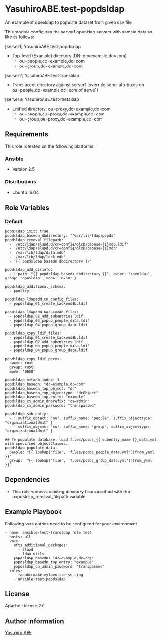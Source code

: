 YasuhiroABE.test-popdsldap
==========================

An example of openldap to populate dataset from given csv file.

This module configures the server1 openldap servers with sample data as like as follows:

[server1] YasuhiroABE.test-popdsldap

* Top-level (Example) directory (DN: dc=example,dc=com)
    * ou=people,dc=example,dc=com
    * ou=group,dc=example,dc=com

[server2] YasuhiroABE.test-transldap

* Translucent directory against server1 (override some attributes on ou=people,dc=example,dc=com of serve1)

[server3] YasuhiroABE.test-metaldap

* Unified directory: ou=proxy,dc=example,dc=com
    * ou=people,ou=proxy,dc=example,dc=com
    * ou=group,ou=proxy,dc=example,dc=com

Requirements
------------

This role is tested on the following platforms.

### Ansible
- Version 2.5

### Distributions
- Ubuntu 16.04

Role Variables
--------------

### Default
    popdsldap_init: true
    popdsldap_basedn_dbdirectory: "/var/lib/ldap/popds"
    popdsldap_removal_filepath:
      - '/etc/ldap/slapd.d/cn=config/olcDatabase={1}mdb.ldif'
      - '/etc/ldap/slapd.d/cn=config/olcDatabase={1}mdb'
      - '/var/lib/ldap/data.mdb'
      - '/var/lib/ldap/lock.mdb'
      - "{{ popdsldap_basedn_dbdirectory }}"
      
    popdsldap_add_dirinfo:
      - { path: "{{ popdsldap_basedn_dbdirectory }}", owner: 'openldap', group: 'openldap', mode: '0750' }

    popdsldap_additional_schema:
      - ppolicy

    popdsldap_ldapadd_cn_config_files:
      - popdsldap_01_create_backenddb.ldif

    popdsldap_ldapadd_backenddb_files:
      - popdsldap_02_add_subentries.ldif
      - popdsldap_03_popup_people_data.ldif
      - popdsldap_04_popup_group_data.ldif
    
    popdsldap_copy_ldif_files:
      - popdsldap_01_create_backenddb.ldif
      - popdsldap_02_add_subentries.ldif
      - popdsldap_03_popup_people_data.ldif
      - popdsldap_04_popup_group_data.ldif

    popdsldap_copy_ldif_perms:
      owner: root
      group: root
      mode: '0600'

    popdsldap_metadb_index: 1
    popdsldap_basedn: "dc=example,dc=com"
    popdsldap_basedn_top_object: "dc"
    popdsldap_basedn_top_objecttype: "dcObject"
    popdsldap_basedn_top_entry: "example"
    popdsldap_cn_admin_dnprefix: "cn=admin"
    popdsldap_cn_admin_password: "transpasswd"

    popdsldap_sub_entry:
      - { suffix_object: "ou", suffix_name: "people", suffix_objecttype: "organizationalUnit" }
      - { suffix_object: "ou", suffix_name: "group", suffix_objecttype: "organizationalUnit" }
    
    ## To populate database, load files/popds_{{ subentry_name }}_data.yml with specified objectClasses.
    popdsldap_populate_data:
      people: "{{ lookup('file', 'files/popds_people_data.yml')|from_yaml }}"
      group:  "{{ lookup('file', 'files/popds_group_data.yml')|from_yaml }}"

Dependencies
------------

* This role removes existing directory files specified with the popdsldap_removal_filepath variable.

Example Playbook
----------------

Following vars entries need to be configured for your environment.

    - name: ansible-test-transldap role test
      hosts: all
      vars:
        mfts_additional_packages:
          - slapd
          - ldap-utils
        popdsldap_basedn: "dc=example,dc=org"
        popdsldap_basedn_top_entry: "example"
        popdsldap_cn_admin_password: "transpasswd"
      roles:
        - YasuhiroABE.myfavorite-setting
        - ansible-test-popdsldap

License
-------

Apache License 2.0

Author Information
------------------

[Yasuhiro ABE](http://www.yasundial.org/foaf.xml)

